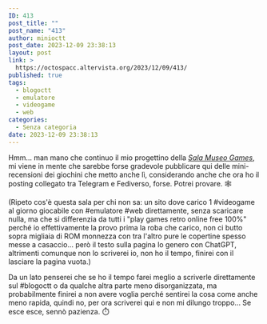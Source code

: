 ```yaml
---
ID: 413
post_title: ""
post_name: "413"
author: minioctt
post_date: 2023-12-09 23:38:13
layout: post
link: >
  https://octospacc.altervista.org/2023/12/09/413/
published: true
tags:
  - blogoctt
  - emulatore
  - videogame
  - web
categories:
  - Senza categoria
date: 2023-12-09 23:38:13
---
```

<!-- wp:paragraph -->
<p>Hmm... man mano che continuo il mio progettino della <em><a href="https://gamingshitposting.github.io/SalaMuseoGames/">Sala Museo Games</a></em>, mi viene in mente che sarebbe forse gradevole pubblicare qui delle mini-recensioni dei giochini che metto anche lì, considerando anche che ora ho il posting collegato tra Telegram e Fediverso, forse. Potrei provare. 🕸️</p>
<!-- /wp:paragraph -->

<!-- wp:paragraph -->
<p>(Ripeto cos'è questa sala per chi non sa: un sito dove carico 1 #videogame al giorno giocabile con #emulatore #web direttamente, senza scaricare nulla, ma che si differenzia da tutti i "play games retro online free 100%" perché io effettivamente la provo prima la roba che carico, non ci butto sopra migliaia di ROM monnezza con tra l'altro pure le copertine spesso messe a casaccio... però il testo sulla pagina lo genero con ChatGPT, altrimenti comunque non lo scriverei io, non ho il tempo, finirei con il lasciare la pagina vuota.)</p>
<!-- /wp:paragraph -->

<!-- wp:paragraph -->
<p>Da un lato penserei che se ho il tempo farei meglio a scriverle direttamente sul #blogoctt o da qualche altra parte meno disorganizzata, ma probabilmente finirei a non avere voglia perché sentirei la cosa come anche meno rapida, quindi no, per ora scriverei qui e non mi dilungo troppo... Se esce esce, sennò pazienza. ⏱️</p>
<!-- /wp:paragraph -->